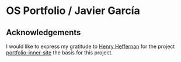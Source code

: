 # OS Portfolio / Javier García

## Acknowledgements
I would like to express my gratitude to [Henry Heffernan](https://github.com/henryjeff) for the project [portfolio-inner-site](https://github.com/henryjeff/portfolio-inner-site) the basis for this project.